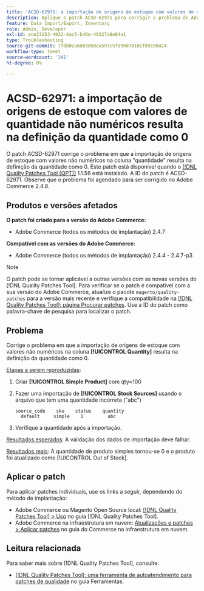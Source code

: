 ```yaml
---
title: 'ACSD-62971: a importação de origens de estoque com valores de quantidade não numéricos resulta na definição da quantidade como 0'
description: Aplique o patch ACSD-62971 para corrigir o problema do Adobe Commerce em que a importação de origens de estoque com valores não numéricos na coluna "quantidade" resulta na definição da quantidade como 0.
feature: Data Import/Export, Inventory
role: Admin, Developer
exl-id: ece23153-4932-4ac5-b46e-49327a8e84a1
type: Troubleshooting
source-git-commit: 7fdb02a6d89d50ea593c5fd99d78101f89198424
workflow-type: tm+mt
source-wordcount: '341'
ht-degree: 0%

---
```


# ACSD-62971: a importação de origens de estoque com valores de quantidade não numéricos resulta na definição da quantidade como 0

O patch ACSD-62971 corrige o problema em que a importação de origens de estoque com valores não numéricos na coluna &quot;quantidade&quot; resulta na definição da quantidade como 0. Este patch está disponível quando o [[!DNL Quality Patches Tool (QPT)]](/help/tools/quality-patches-tool/quality-patches-tool-to-self-serve-quality-patches.md) 1.1.56 está instalado. A ID do patch é ACSD-62971. Observe que o problema foi agendado para ser corrigido no Adobe Commerce 2.4.8.

## Produtos e versões afetados

**O patch foi criado para a versão do Adobe Commerce:**

* Adobe Commerce (todos os métodos de implantação) 2.4.7

**Compatível com as versões do Adobe Commerce:**

* Adobe Commerce (todos os métodos de implantação) 2.4.4 - 2.4.7-p3

>[!NOTE]
>
>O patch pode se tornar aplicável a outras versões com as novas versões do [!DNL Quality Patches Tool]. Para verificar se o patch é compatível com a sua versão do Adobe Commerce, atualize o pacote `magento/quality-patches` para a versão mais recente e verifique a compatibilidade na [[!DNL Quality Patches Tool]: página Procurar patches](https://experienceleague.adobe.com/tools/commerce-quality-patches/index.html). Use a ID do patch como palavra-chave de pesquisa para localizar o patch.

## Problema

Corrige o problema em que a importação de origens de estoque com valores não numéricos na coluna **[!UICONTROL Quantity]** resulta na definição da quantidade como 0.

<u>Etapas a serem reproduzidas</u>:

1. Criar **[!UICONTROL Simple Product]** com qty=100
1. Fazer uma importação de **[!UICONTROL Stock Sources]** usando o arquivo que tem uma quantidade incorreta (&quot;abc&quot;)

   ```table
   source_code    sku    status    quantity
     default     simple    1         abc
   ```

1. Verifique a quantidade após a importação.

<u>Resultados esperados</u>:
A validação dos dados de importação deve falhar.

<u>Resultados reais</u>:
A quantidade de produto simples tornou-se 0 e o produto foi atualizado como [!UICONTROL Out of Stock].

## Aplicar o patch

Para aplicar patches individuais, use os links a seguir, dependendo do método de implantação:

* Adobe Commerce ou Magento Open Source local: [[!DNL Quality Patches Tool] > Uso](/help/tools/quality-patches-tool/usage.md) no guia [!DNL Quality Patches Tool].
* Adobe Commerce na infraestrutura em nuvem: [Atualizações e patches > Aplicar patches](https://experienceleague.adobe.com/docs/commerce-cloud-service/user-guide/develop/upgrade/apply-patches.html) no guia do Commerce na infraestrutura em nuvem.

## Leitura relacionada

Para saber mais sobre [!DNL Quality Patches Tool], consulte:

* [[!DNL Quality Patches Tool]: uma ferramenta de autoatendimento para patches de qualidade](/help/tools/quality-patches-tool/quality-patches-tool-to-self-serve-quality-patches.md) no guia Ferramentas.
